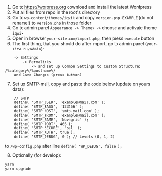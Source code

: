 1. Go to https://worpress.org download and install the latest Wordpress
2. Put all files from repo in the root's directory
3. Go to `wp-content/themes/iqwik` and copy `version.php.EXAMPLE` (do not rename!) to `version.php` in those folder
4. Go to admin panel `Appearance -> Themes ->` choose and activate theme `iqwik`
5. Open in browser `your-site.com/import.php`, then press `execute` button
6. The first thing, that you should do after import, go to admin panel (`your-site.ru/admin`):
```
    -> Settings 
        -> Permalinks 
            -> and set up Common Settings to Custom Structure: /%category%/%postname%/ 
    and Save Changes (press button)
```
7. Set up SMTP-mail, copy and paste the code below (update on yours data):
```
    // SMTP
    define( 'SMTP_USER', 'example@mail.com' );
    define( 'SMTP_PASS', '123456' );
    define( 'SMTP_HOST', 'smtp.mail.com' );
    define( 'SMTP_FROM', 'example@mail.com' );
    define( 'SMTP_NAME', 'Novagric' );
    define( 'SMTP_PORT', 465 );
    define( 'SMTP_SECURE', 'ssl' );
    define( 'SMTP_AUTH', true );
    define( 'SMTP_DEBUG', 0 ); // Levels (0, 1, 2)   
```
to `/wp-config.php` after line `define( 'WP_DEBUG', false );`

8. Optionally (for develop):
```
yarn
yarn upgrade
```

